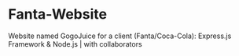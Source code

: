# Fanta-Website
Website named GogoJuice for a client (Fanta/Coca-Cola): Express.js Framework &amp; Node.js | with collaborators
